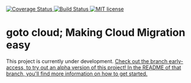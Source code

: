 [![Coverage Status](https://coveralls.io/repos/github/jdepoix/goto_cloud/badge.svg?branch=development)
](https://coveralls.io/github/jdepoix/goto_cloud?branch=development) 
[![Build Status](https://travis-ci.org/jdepoix/goto_cloud.svg?branch=development)
](https://travis-ci.org/jdepoix/goto_cloud) 
[![MIT license](http://img.shields.io/badge/license-MIT-brightgreen.svg?style=flat)
](http://opensource.org/licenses/MIT)
# goto cloud; Making Cloud Migration easy

This project is currently under development. [Check out the branch early-access, to try out an alpha version of 
this project! In the README of that branch, you'll find more information on how to get started.
](https://github.com/jdepoix/goto_cloud/tree/early-access)